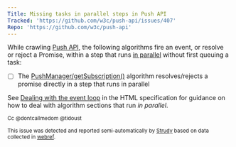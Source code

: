 ```yaml
---
Title: Missing tasks in parallel steps in Push API
Tracked: 'https://github.com/w3c/push-api/issues/407'
Repo: 'https://github.com/w3c/push-api'
---
```


While crawling [Push API](https://w3c.github.io/push-api/), the following algorithms fire an event, or resolve or reject a Promise, within a step that runs [in parallel](https://html.spec.whatwg.org/multipage/infrastructure.html#in-parallel) without first queuing a task:
* [ ] The [PushManager/getSubscription()](https://w3c.github.io/push-api/#dom-pushmanager-getsubscription) algorithm resolves/rejects a promise directly in a step that runs in parallel

See [Dealing with the event loop](https://html.spec.whatwg.org/multipage/webappapis.html#event-loop-for-spec-authors) in the HTML specification for guidance on how to deal with algorithm sections that run *in parallel*.

<sub>Cc @dontcallmedom @tidoust</sub>

<sub>This issue was detected and reported semi-automatically by [Strudy](https://github.com/w3c/strudy/) based on data collected in [webref](https://github.com/w3c/webref/).</sub>
